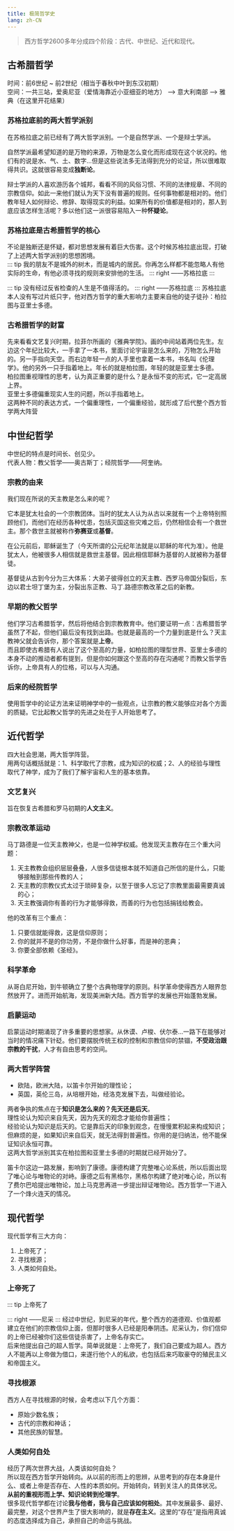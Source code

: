 ```yaml
---
title: 极简哲学史
lang: zh-CN
---
```


> 西方哲学2600多年分成四个阶段：古代、中世纪、近代和现代。

## 古希腊哲学

时间：前6世纪 ~ 前2世纪（相当于春秋中叶到东汉初期）  
空间：一共三站，爱奥尼亚（爱情海靠近小亚细亚的地方） --> 意大利南部 --> 雅典（在这里开花结果）

### 苏格拉底前的两大哲学派别

在苏格拉底之前已经有了两大哲学派别。一个是自然学派、一个是辩士学派。

自然学派最希望知道的是万物的来源，万物是怎么变化而形成现在这个状况的。他们有的说是水、气、土、数字...但是这些说法多无法得到充分的论证，所以很难取得共识。这就很容易变成**独断论**。

辩士学派的人喜欢游历各个城邦，看看不同的风俗习惯、不同的法律规章、不同的宗教信仰。如此一来他们就认为天下没有普遍的规则。任何事物都是相对的。他们教年轻人如何辩论、修辞、取得现实的利益。如果所有的价值都是相对的，那人到底应该怎样生活呢？多以他们这一派很容易陷入一种**怀疑论**。

### 苏格拉底是古希腊哲学的核心

不论是独断还是怀疑，都对思想发展有着巨大伤害。这个时候苏格拉底出现，打破了上述两大哲学派别的思想困境。  
::: tip
我的朋友不是城外的树木，而是城内的居民。你再怎么样都不能忽略人有他实际的生命，有他必须寻找的规则来安排他的生活。
::: right
——苏格拉底
:::

::: tip
没有经过反省检查的人生是不值得活的。
::: right
——苏格拉底
:::
苏格拉底本人没有写过片纸只字，他对西方哲学的重大影响力主要来自他的徒子徒孙：柏拉图与亚里士多德。

### 古希腊哲学的财富

先来看看文艺复兴时期，拉菲尔所画的《雅典学院》。画的中间站着两位先生。左边这个年纪比较大，一手拿了一本书，里面讨论宇宙是怎么来的，万物怎么开始的。另一手指向天空。而右边年轻一点的人手里也拿着一本书，书名叫《伦理学》。他的另外一只手指着地上。年长的就是柏拉图，年轻的就是亚里士多德。  
柏拉图重视理性的思考，认为真正重要的是什么？是永恒不变的形式，它一定高居上界。  
亚里士多德偏重现实人生的问题，所以手指着地上。  
这两种不同的表达方式，一个偏重理性，一个偏重经验，就形成了后代整个西方哲学两大阵营

## 中世纪哲学

中世纪的特点是时间长、创见少。  
代表人物：教父哲学——奥古斯丁；经院哲学——阿奎纳。

### 宗教的由来

我们现在所说的天主教是怎么来的呢？  

它本是犹太社会的一个宗教团体。当时的犹太人认为从古以来就有一个上帝特别照顾他们，而他们在经历各种忧患，包括灭国这些灾难之后，仍然相信会有一个救世主。那个救世主就被称作**弥赛亚**或**基督**。

在公元前后，耶稣诞生了（今天所谓的公元纪年法就是以耶稣的年代为准）。他是犹太人，他被很多人相信就是救世主基督。因此相信耶稣为基督的人就被称为基督徒。  

基督徒从古到今分为三大体系：大弟子彼得创立的天主教、西罗马帝国分裂后，东边以君士坦丁堡为主，分裂出东正教、马丁.路德宗教改革之后的新教。

### 早期的教父哲学

他们学习古希腊哲学，然后将他结合到宗教教育中。他们要证明一点：古希腊哲学虽然了不起，但他们最后没有找到出路。也就是最高的一个力量到底是什么？天主教神父就会告诉你，那个答案就是**上帝**。  
而且即使古希腊有人说出了这个至高的力量，如柏拉图的理型世界、亚里士多德的本身不动的推动者都有提到，但是你如何跟这个至高的存在沟通呢？而教父哲学告诉你，上帝具有人的位格，可以与人沟通。  

### 后来的经院哲学

使用哲学中的论证方法来证明神学中的一些观点，让宗教的教义能够应对各个方面的质疑。它比起教父哲学的先进之处在于人开始思考了。

## 近代哲学

四大社会思潮，两大哲学阵营。  
用两句话概括就是：1、科学取代了宗教，成为知识的权威；2、人的经验与理性取代了神学，成为了我们了解宇宙和人生的基本依靠。

### 文艺复兴

旨在恢复古希腊和罗马初期的**人文主义**。

### 宗教改革运动

马丁路德是一位天主教神父，也是一位神学权威。他发现天主教存在三个重大问题：  
1. 天主教教会组织层层叠叠，人很多信徒根本就不知道自己所信的是什么，只能够接触到那些传教的人；
2. 天主教的宗教仪式太过于琐碎复杂，以至于很多人忘记了宗教里面最需要真诚的心；
3. 天主教强调你有善的行为才能够得救，而善的行为也包括捐钱给教会。  

他的改革有三个重点：
1. 只要信就能得救，这是信仰原则；  
2. 你的就并不是的你功劳，不是你做什么好事，而是神的恩典；
3. 你要全部依赖《圣经》。  

### 科学革命

从哥白尼开始，到牛顿确立了整个古典物理学的原则。科学革命使得西方人眼界忽然放开了。进而开始航海，发现美洲新大陆。西方哲学的发展也开始蓬勃发展。  

### 启蒙运动

启蒙运动时期涌现了许多重要的思想家。从休谟、卢梭、伏尔泰...一路下在能够对当时的情况痛下针砭。他们要摆脱传统王权的控制和宗教信仰的禁锢，**不受政治跟宗教的干扰**，人才有自由思考的空间。  

### 两大哲学阵营

- 欧陆，欧洲大陆，以笛卡尔开始的理性论；
- 英国，英伦三岛，从培根开始，经洛克发展下去，叫做经验论。  

两者争执的焦点在于**知识是怎么来的？先天还是后天**。  
理性论认为知识来自先天，因为先天的观念才能给你普遍性；  
经验论认为知识是后天的。它是靠后天的印象到观念，在慢慢累积起来构成知识；  
但麻烦的是，如果知识来自后天，就无法得到普遍性。你用的是归纳法，他不能保证知识永恒可靠。  
这两大哲学派别其实在柏拉图和亚里士多德的时期就已经开始分了。  

笛卡尔这边一路发展，影响到了康德。康德构建了完整唯心论系统，所以后面出现了唯心论与唯物论的对峙。康德之后有黑格尔，黑格尔构建了绝对唯心论，所以有了费尔巴哈提出唯物论，加上马克思再进一步提出辩证唯物论。西方哲学一下进入了一个烽火连天的情况。  

## 现代哲学

现代哲学有三大方向：
1. 上帝死了；
2. 寻找根源；
3. 人类如何自处。  

### 上帝死了

::: tip
上帝死了

::: right
——尼采
:::
经过中世纪，到尼采的年代，整个西方的道德观、价值观都建立在他们的宗教信仰上面，但那时很多人已经是阳奉阴违。尼采认为，你们信仰的上帝已经被你们这些信徒杀害了，上帝名存实亡。  
后来他提出自己的超人哲学。简单说就是：上帝死了，我们自己要成为超人。西方人不能再以上帝做为借口，来遂行他个人的私欲，也包括后来巧取豪夺的殖民主义和帝国主义。

### 寻找根源

西方人在寻找根源的时候，会考虑以下几个方面：  
- 原始少数名族；  
- 古代的宗教和神话；  
- 其他民族的智慧。

### 人类如何自处

经历了两次世界大战，人类该如何自处？  
所以现在西方哲学开始转向。从以前的形而上的思辨，从思考到的存在本身是什么、或者上帝是否存在、人性的本质如何。开始转向，转到关注人的具体状况。  
**从前的重视形而上学、知识论转到伦理学**。  
很多现代哲学都在讨论**我与他者，我与自己应该如何相处**。其中发展最多、最好、最完整，对这个世界产生了很大影响的，就是**存在主义**。这里的“存在”是指用真诚的态度选择成为自己，承担自己的命运与挑战。



